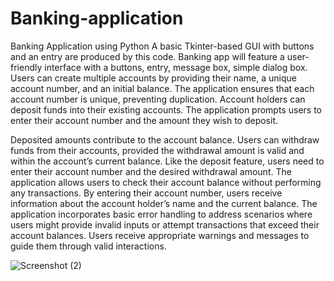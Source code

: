 # Banking-application
Banking Application using Python
A basic Tkinter-based GUI with buttons and an entry are produced by this code. Banking app will feature a user-friendly interface with a buttons, entry, message box, simple dialog box. Users can create multiple accounts by providing their name, a unique account number, and an initial balance. The application ensures that each account number is unique, preventing duplication. Account holders can deposit funds into their existing accounts. The application prompts users to enter their account number and the amount they wish to deposit.

Deposited amounts contribute to the account balance. Users can withdraw funds from their accounts, provided the withdrawal amount is valid and within the account’s current balance. Like the deposit feature, users need to enter their account number and the desired withdrawal amount. The application allows users to check their account balance without performing any transactions. By entering their account number, users receive information about the account holder’s name and the current balance. The application incorporates basic error handling to address scenarios where users might provide invalid inputs or attempt transactions that exceed their account balances. Users receive appropriate warnings and messages to guide them through valid interactions.

![Screenshot (2)](https://github.com/Parwatsinghpanwar/Banking-application/assets/118534594/c34f5a05-216d-4535-84a0-8e741276433b)
